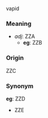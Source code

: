 vapid
### Meaning
+ _adj_: ZZA
    + __eg__: ZZB

### Origin

ZZC

### Synonym

__eg__: ZZD

+ ZZE


